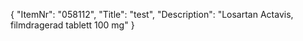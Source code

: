 {
  "ItemNr": "058112",
  "Title": "test",
  "Description": "Losartan Actavis, filmdragerad tablett 100 mg"
}